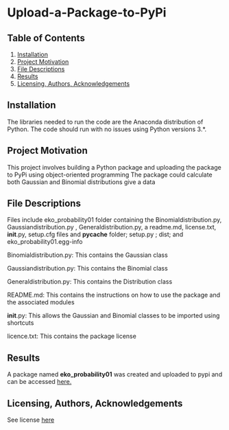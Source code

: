 # Upload-a-Package-to-PyPi


## Table of Contents
1. [Installation](https://github.com/A-Nuru/Upload-a-Package-to-PyPi#Installation)
2. [Project Motivation](https://github.com/A-Nuru/Upload-a-Package-to-PyPi#Project-Motivation)
3. [File Descriptions](https://github.com/A-Nuru/Upload-a-Package-to-PyPi#File-Descriptions)
4. [Results](https://github.com/A-Nuru/Upload-a-Package-to-PyPi#Results)
5. [Licensing, Authors, Acknowledgements](https://github.com/A-Nuru/Upload-a-Package-to-PyPi#Licensing-Authors-Acknowledgements)


## Installation
The libraries needed to run the code are the Anaconda distribution of Python. The code should run with no issues using Python versions 3.*.


## Project Motivation
This project involves building a Python package and uploading the package to PyPi using object-oriented programming
The package could calculate both Gaussian and Binomial distributions give a data





## File Descriptions
Files include
eko_probability01 folder containing the Binomialdistribution.py, Gaussiandistribution.py , Generaldistribution.py,
a readme.md, license.txt, __init__.py, setup.cfg files and __pycache__ folder; setup.py ; dist; and eko_probability01.egg-info


Binomialdistribution.py: This contains the Gaussian class

Gaussiandistribution.py: This contains the Binomial class

Generaldistribution.py: This contains the Distribution class

README.md: This contains the instructions on how to use the package and the associated modules

__init__.py: This allows the Gaussian and Binomial classes to be imported using shortcuts

licence.txt: This contains the package license



## Results
A package named **eko_probability01** was created and uploaded to pypi and can be accessed [here.](https://pypi.org/project/eko-probability01/)

## Licensing, Authors, Acknowledgements
See license [here](https://github.com/A-Nuru/Upload-a-Package-to-PyPi/blob/master/LICENSE)
